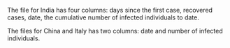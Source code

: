 
The file for India has four columns: days since the first case, recovered cases, date, the cumulative number of infected individuals to date. 

The files for China and Italy has two columns: date and number of infected individuals. 
